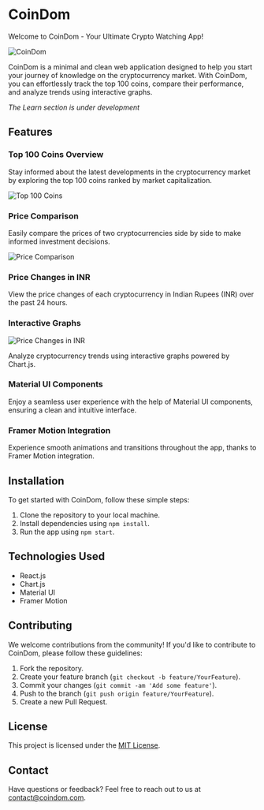 # CoinDom

Welcome to CoinDom - Your Ultimate Crypto Watching App!

![CoinDom](https://ibb.co/vYvjtvs)


CoinDom is a minimal and clean web application designed to help you start your journey of knowledge on the cryptocurrency market. With CoinDom, you can effortlessly track the top 100 coins, compare their performance, and analyze trends using interactive graphs.

*The Learn section is under development*

## Features

### Top 100 Coins Overview

Stay informed about the latest developments in the cryptocurrency market by exploring the top 100 coins ranked by market capitalization.

![Top 100 Coins](https://ibb.co/59PWQhC)

### Price Comparison

Easily compare the prices of two cryptocurrencies side by side to make informed investment decisions.

![Price Comparison]()

### Price Changes in INR

View the price changes of each cryptocurrency in Indian Rupees (INR) over the past 24 hours.


### Interactive Graphs

![Price Changes in INR](https://ibb.co/7Q2L6rm)

Analyze cryptocurrency trends using interactive graphs powered by Chart.js.


### Material UI Components

Enjoy a seamless user experience with the help of Material UI components, ensuring a clean and intuitive interface.

### Framer Motion Integration

Experience smooth animations and transitions throughout the app, thanks to Framer Motion integration.

## Installation

To get started with CoinDom, follow these simple steps:

1. Clone the repository to your local machine.
2. Install dependencies using `npm install`.
3. Run the app using `npm start`.

## Technologies Used

- React.js
- Chart.js
- Material UI
- Framer Motion

## Contributing

We welcome contributions from the community! If you'd like to contribute to CoinDom, please follow these guidelines:

1. Fork the repository.
2. Create your feature branch (`git checkout -b feature/YourFeature`).
3. Commit your changes (`git commit -am 'Add some feature'`).
4. Push to the branch (`git push origin feature/YourFeature`).
5. Create a new Pull Request.

## License

This project is licensed under the [MIT License](LICENSE).

## Contact

Have questions or feedback? Feel free to reach out to us at [contact@coindom.com](mailto:contact@coindom.com).

